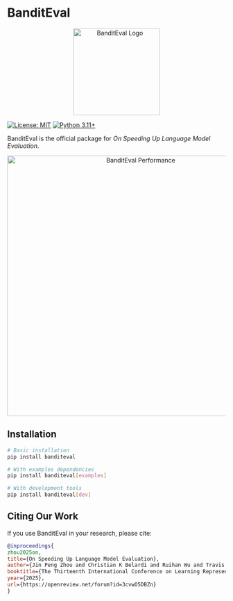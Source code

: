 # BanditEval

<p align="center">
  <img src="assets/bandit.png" alt="BanditEval Logo" width="200"/>
</p>

[![License: MIT](https://img.shields.io/badge/License-MIT-yellow.svg)](https://opensource.org/licenses/MIT)
[![Python 3.11+](https://img.shields.io/badge/python-3.11+-blue.svg)](https://www.python.org/downloads/)

BanditEval is the official package for _On Speeding Up Language Model Evaluation_.

<p align="center">
  <img src="assets/resource_savings.png" alt="BanditEval Performance" width="600"/>
</p>

## Installation

```bash
# Basic installation
pip install banditeval

# With examples dependencies
pip install banditeval[examples]

# With development tools
pip install banditeval[dev]
```

## Citing Our Work

If you use BanditEval in your research, please cite:

```bibtex
@inproceedings{
zhou2025on,
title={On Speeding Up Language Model Evaluation},
author={Jin Peng Zhou and Christian K Belardi and Ruihan Wu and Travis Zhang and Carla P Gomes and Wen Sun and Kilian Q Weinberger},
booktitle={The Thirteenth International Conference on Learning Representations},
year={2025},
url={https://openreview.net/forum?id=3cvwO5DBZn}
}
```
